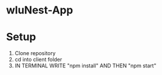 # wluNest-App

# Setup
1. Clone repository
2. cd into client folder
3. IN TERMINAL WRITE "npm install" AND THEN "npm start"
